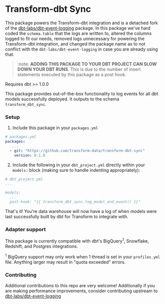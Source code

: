 # Transform-dbt Sync
This package powers the Transform-dbt integration and is a detached fork of the
[dbt-labs/dbt-event-logging](https://github.com/dbt-labs/dbt-event-logging)
package. In this package we've hard coded the `schema.table` that the logs are
written to, altered the columns logged to fit our needs, removed logs
unnecessary for powering the Transform-dbt integration, and changed the package
name as to not conflict with the `dbt-labs/dbt-event-logging` in case you are
already using that.

> :note: **ADDING THIS PACKAGE TO YOUR DBT PROJECT CAN SLOW
> DOWN YOUR DBT RUNS**. This is due to the number of insert statements executed by
> this package as a post hook.

Requires dbt >= 1.0.0

This package provides out-of-the-box functionality to log events for all dbt
models successfully deployed. It outputs to the schema `transform_dbt_sync`.

### Setup

1. Include this package in your `packages.yml`

```YAML
# packages.yml
packages:
   ...
  - git: "https://github.com/transform-data/transform-dbt-sync"
    version: 0.1.0
```

2. Include the following in your `dbt_project.yml` directly within your
   `models:` block (making sure to handle indenting appropriately):

```YAML
# dbt_project.yml
...

models:
  ...
  post-hook: "{{ transform_dbt_sync.log_model_end_event() }}"
```

That's it! You're data warehouse will now have a log of when models were last
successfully built by dbt for Transform to integrate with.

### Adapter support

This package is currently compatible with dbt's BigQuery<sup>1</sup>, Snowflake, Redshift, and
Postgres integrations.

<sup>1</sup> BigQuery support may only work when 1 thread is set in your `profiles.yml` file. Anything larger may result in "quota exceeded" errors.  


### Contributing
Additional contributions to this repo are very welcome! Additionally if you are making performance improvements, consider contributing upstream to [dbt-labs/dbt-event-logging](https://github.com/dbt-labs/dbt-event-logging)

